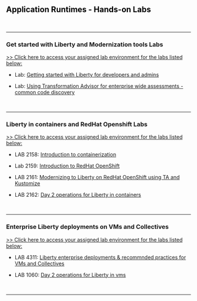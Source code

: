 
<h2 style="color:black">Application Runtimes - Hands-on Labs</h2>



<br/>

------------------------------------------


### Get started with Liberty and Modernization tools Labs
 
 [>> Click here to access your assigned lab environment for the labs listed below:](liberty-getting-started-lab-env-assignments.md)
 
   
  - Lab: [Getting started with Liberty for developers and admins](https://github.com/LarsBesselmann/LibertyGettingStarted-Lab) 
    
  - Lab: [Using Transformation Advisor for enterprise wide assessments - common code discovery](https://github.com/LarsBesselmann/Liberty-Getting-Started-TA-CC)  
   

 <br/>
 
------------------------------------------

### Liberty in containers and RedHat Openshift Labs

  [>> Click here to access your assigned lab environment for the labs listed below:](appmod-containers-labs-env-assignments.md)

  - LAB 2158: [Introduction to containerization](https://github.com/IBMTechSales/liberty-containers-deployment-labs/tree/master/2158-Intro-Containers)
  
  - Lab 2159: [Introduction to RedHat OpenShift](https://github.com/IBMTechSales/liberty-containers-deployment-labs/tree/master/2159-Intro-OpenShift)
  
  - LAB 2161: [Modernizing to Liberty on RedHat OpenShift using TA and Kustomize](https://github.com/IBMTechSales/liberty-containers-deployment-labs/tree/master/2161_1-Deploy-Liberty-OCP)
  
  - LAB 2162: [Day 2 operations for Liberty in containers](https://github.com/IBMTechSales/liberty-containers-deployment-labs/tree/master/2162-LibertyApplicationManagement)
  
  
 <br/>
 
 ------------------------------------------

### Enterprise Liberty deployments on VMs and Collectives   
   
  [>> Click here to access your assigned lab environment for the labs listed below:](liberty-vms-labs-env-assignments.md)
   
  - LAB 4311: [Liberty enterprise deployments & recommnded practices for VMs and Collectives](https://github.com/IBMTechSales/liberty-enterprise-deployment-labs/tree/master/4311-Liberty-Enterprise-Deployment)

  - LAB 1060: [Day 2 operations for Liberty in vms](https://github.com/IBMTechSales/liberty-enterprise-deployment-labs/tree/master/1060-Liberty-Day2-operations)
       
	
 <br/>
  
------------------------------------------

